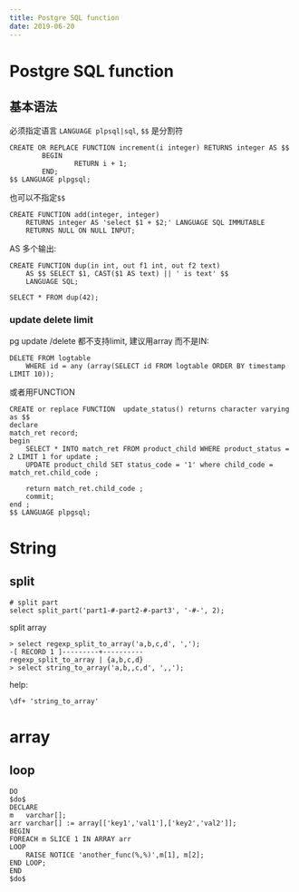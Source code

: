 ```yaml
---
title: Postgre SQL function
date: 2019-06-20
---
```

# Postgre SQL function
## 基本语法
必须指定语言 `LANGUAGE plpsql|sql`, `$$` 是分割符

    CREATE OR REPLACE FUNCTION increment(i integer) RETURNS integer AS $$
            BEGIN
                    RETURN i + 1;
            END;
    $$ LANGUAGE plpgsql; 

也可以不指定`$$`

    CREATE FUNCTION add(integer, integer) 
        RETURNS integer AS 'select $1 + $2;' LANGUAGE SQL IMMUTABLE
        RETURNS NULL ON NULL INPUT;

AS 多个输出:

    CREATE FUNCTION dup(in int, out f1 int, out f2 text)
        AS $$ SELECT $1, CAST($1 AS text) || ' is text' $$
        LANGUAGE SQL;

    SELECT * FROM dup(42);
    
### update delete limit 
pg update /delete 都不支持limit, 建议用array 而不是IN:

    DELETE FROM logtable 
        WHERE id = any (array(SELECT id FROM logtable ORDER BY timestamp LIMIT 10));

或者用FUNCTION

    CREATE or replace FUNCTION  update_status() returns character varying as $$
    declare
    match_ret record;
    begin
        SELECT * INTO match_ret FROM product_child WHERE product_status = 2 LIMIT 1 for update ;
        UPDATE product_child SET status_code = '1' where child_code = match_ret.child_code ;

        return match_ret.child_code ;
        commit;
    end ;
    $$ LANGUAGE plpgsql;

# String

## split 
    # split part
    select split_part('part1-#-part2-#-part3', '-#-', 2);

split array

    > select regexp_split_to_array('a,b,c,d', ',');
    -[ RECORD 1 ]---------+----------
    regexp_split_to_array | {a,b,c,d}
    > select string_to_array('a,b,,c,d', ',,');

help:

    \df+ 'string_to_array'

# array

## loop
    DO
    $do$
    DECLARE
    m   varchar[];
    arr varchar[] := array[['key1','val1'],['key2','val2']];
    BEGIN
    FOREACH m SLICE 1 IN ARRAY arr
    LOOP
        RAISE NOTICE 'another_func(%,%)',m[1], m[2];
    END LOOP;
    END
    $do$
